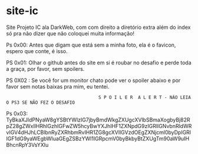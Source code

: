 # site-ic
Site Projeto IC ala DarkWeb, com com direito a diretório extra além do index só pra não dizer que não coloquei muita informação!

Ps 0x00: Antes que digam que está sem a minha foto, ela é o favicon, espero que conte, é isso.

PS 0x01: Olhar o github antes do site em si é roubar no desafio e perde toda a graça, por favor, sem spoilers.

PS 0X02 : Se você for um monitor chato pode ver o spoiler abaixo e por favor sem notas baixas pra mim, eu tentei.

                                       S P O I L E R  A L E R T - NÃO LEIA O PS3 SE NÃO FEZ O DESAFIO

Ps 0x03: TyBkaXJldPNyaW8gYSBtYWlzIG7jbyBmdWkgZXUgcXVlbSBmaXogbyBj82RpZ28gZWxlIHRhIGzhIGFwZW5hcyBwYXJhIHF1ZXNpdG9zIGRlIGNvbnRldWRvIGV4dHJhLCBlbnRyZXRhbmRvIHR1ZG8gcXVlIGVzdOEgZXNjcml0byDpIGRlIGF1dG9yaWEgbWluaGEgZSBzYWl1IGRpcmV0byBkbyBtZXUgTm90aW9uIHBhcnRpY3VsYXIu
